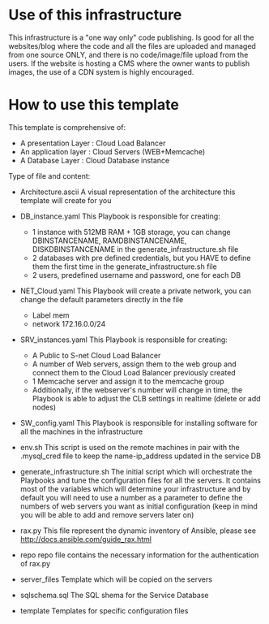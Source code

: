 # Use of this infrastructure

This infrastructure is a "one way only" code publishing.
Is good for all the websites/blog where the code and all the files
are uploaded and managed from one source ONLY, and there is no code/image/file upload
from the users.
If the website is hosting a CMS where the owner wants to publish images, the use of
a CDN system is highly encouraged.

# How to use this template

This template is comprehensive of:

- A presentation Layer : Cloud Load Balancer
- An application layer : Cloud Servers (WEB+Memcache)
- A Database Layer : Cloud Database instance

Type of file and content:

- Architecture.ascii
    A visual representation of the architecture this template will create for you
  
- DB_instance.yaml
    This Playbook is responsible for creating:
    - 1 instance with 512MB RAM + 1GB storage,
      you can change DBINSTANCENAME, RAMDBINSTANCENAME, DISKDBINSTANCENAME in the generate_infrastructure.sh file
    - 2 databases with pre defined credentials, but you HAVE to define them the first time in the generate_infrastructure.sh file
    - 2 users, predefined username and password, one for each DB
    
- NET_Cloud.yaml
    This Playbook will create a private network, you can change the default parameters directly in the file
    - Label mem
    - network 172.16.0.0/24

- SRV_instances.yaml
    This Playbook is responsible for creating:
    - A Public to S-net Cloud Load Balancer
    - A number of Web servers, assign them to the web group and connect them to the Cloud Load Balancer previously created
    - 1 Memcache server and assign it to the memcache group
    - Additionally, if the webserver's number will change in time, the Playbook is able to adjust the CLB settings in realtime (delete or add nodes)
    
- SW_config.yaml
    This Playbook is responsible for installing software for all the machines in the infrastructure
    
- env.sh
    This script is used on the remote machines in pair with the .mysql_cred file to keep the name-ip_address updated in the service DB
    
- generate_infrastructure.sh
    The initial script which will orchestrate the Playbooks and tune the configuration files for all the servers.
    It contains most of the variables which will determine your infrastructure and by default you will need to use a number as a parameter
    to define the numbers of web servers you want as initial configuration (keep in mind you will be able to add and remove servers later on)
    
- rax.py
    This file represent the dynamic inventory of Ansible, please see http://docs.ansible.com/guide_rax.html

- repo
    repo file contains the necessary information for the authentication of rax.py
    
- server_files
    Template which will be copied on the servers
    
- sqlschema.sql
    The SQL shema for the Service Database
    
- template
    Templates for specific configuration files
